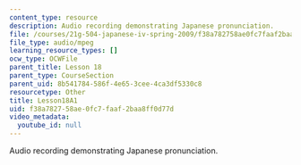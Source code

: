 ```yaml
---
content_type: resource
description: Audio recording demonstrating Japanese pronunciation.
file: /courses/21g-504-japanese-iv-spring-2009/f38a782758ae0fc7faaf2baa8ff0d77d_Lesson18A1.mp3
file_type: audio/mpeg
learning_resource_types: []
ocw_type: OCWFile
parent_title: Lesson 18
parent_type: CourseSection
parent_uid: 8b541784-586f-4e65-3cee-4ca3df5330c8
resourcetype: Other
title: Lesson18A1
uid: f38a7827-58ae-0fc7-faaf-2baa8ff0d77d
video_metadata:
  youtube_id: null
---
```

Audio recording demonstrating Japanese pronunciation.